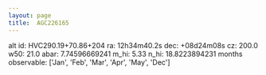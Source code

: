 ```yaml
---
layout: page
title:  AGC226165
--- 
```

alt id: HVC290.19+70.86+204
ra: 12h34m40.2s
dec: +08d24m08s
cz: 200.0
w50: 21.0
abar: 7.74596669241
m_hi: 5.33
n_hi: 18.8223894231
months observable: ['Jan', 'Feb', 'Mar', 'Apr', 'May', 'Dec']
